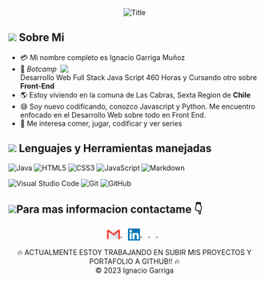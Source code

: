 

<div align="center">
  <img src="https://readme-typing-svg.herokuapp.com?font=Architects+Daughter&color=%2338C2FF&size=50&center=true&vCenter=true&height=60&width=600&lines=Holaa!+Bienvenido;Soy+Ignacio+Garriga;Este+es+mi+perfil+:D" alt="Title"></img>
</div>


## <img src="https://raw.githubusercontent.com/nixin72/nixin72/master/wave.gif" width="50px"></img> Sobre Mi

- :credit_card: Mi nombre completo es Ignacio Garriga Muñoz <img src="https://i.pinimg.com/originals/df/1a/ff/df1aff8395678d11b99b575f0e3b19d5.gif" width="400" align="right"/>
- :school: *Botcamp* Desarrollo Web Full Stack Java Script 460 Horas y Cursando otro sobre **Front-End** 
- 🌎 Estoy viviendo en la comuna de Las Cabras, Sexta Region de **Chile**
- :sweat_smile: Soy nuevo codificando, conozco Javascript y Python. Me encuentro enfocado en el Desarrollo Web sobre todo en Front End.
- :monocle_face: Me interesa comer, jugar, codificar y ver series 

## <img src="https://media2.giphy.com/media/QssGEmpkyEOhBCb7e1/giphy.gif?cid=ecf05e47a0n3gi1bfqntqmob8g9aid1oyj2wr3ds3mg700bl&rid=giphy.gif" width="50px"> Lenguajes y Herramientas manejadas
![Java](https://img.shields.io/badge/java-%23ED8B00.svg?style=for-the-badge&logo=java&logoColor=white) ![HTML5](https://img.shields.io/badge/html5-%23E34F26.svg?style=for-the-badge&logo=html5&logoColor=white) ![CSS3](https://img.shields.io/badge/css3-%231572B6.svg?style=for-the-badge&logo=css3&logoColor=white) ![JavaScript](https://img.shields.io/badge/javascript-%23323330.svg?style=for-the-badge&logo=javascript&logoColor=%23F7DF1E) ![Markdown](https://img.shields.io/badge/markdown-%23000000.svg?style=for-the-badge&logo=markdown&logoColor=white) 

![Visual Studio Code](https://img.shields.io/badge/Visual%20Studio%20Code-0078d7.svg?style=for-the-badge&logo=visual-studio-code&logoColor=white) ![Git](https://img.shields.io/badge/git-%23F05033.svg?style=for-the-badge&logo=git&logoColor=white) ![GitHub](https://img.shields.io/badge/github-%23121011.svg?style=for-the-badge&logo=github&logoColor=white) 

## <img src='https://raw.githubusercontent.com/ShahriarShafin/ShahriarShafin/main/Assets/handshake.gif' width="80px">Para mas informacion contactame 👇
<p align="center">
  <a href="mailto:ignaciogarriga1994@gmail.com" >
    <img align="center" alt="l" width="26px" src="https://github.com/SatYu26/SatYu26/blob/master/Assets/Gmail.svg" />
  </a> &nbsp;&nbsp;
  
  <a href="#" target="_blank">
    <img align="center" alt="" width="24px" src="https://github.com/SatYu26/SatYu26/blob/master/Assets/Linkedin.svg" />
  </a> &nbsp;&nbsp;
  
  <a href="https://www.facebook.com/ignacio.garrigamunoz" target="_blank">
      <img align="center" alt="" width="24px" src="https://upload.wikimedia.org/wikipedia/en/thumb/0/04/Facebook_f_logo_%282021%29.svg/100px-Facebook_f_logo_%282021%29.svg.png" />
  </a> &nbsp;&nbsp;
  

  <a href="https://profile-summary-for-github.com/user/nashisho" target="_blank">
    <img align="center" alt="" width="26px" src="https://upload.wikimedia.org/wikipedia/commons/thumb/a/ae/Github-desktop-logo-symbol.svg/1024px-Github-desktop-logo-symbol.svg.png" />
  </a> &nbsp;&nbsp;
<p> 

<div align="center">
  🔥 ACTUALMENTE ESTOY TRABAJANDO EN SUBIR MIS PROYECTOS Y PORTAFOLIO A GITHUB!!  🔥 <br/>
  &copy; 2023 Ignacio Garriga
</div>
